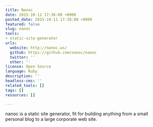 ```yaml
---
title: Nanoc
date: 2015-10-11 17:38:00 +0000
posted_date: 2015-10-11 17:38:00 +0000
featured: false
slug: nanoc
tools:
- static-site-generator
urls:
  website: http://nanoc.ws/
  github: https://github.com/nanoc/nanoc
  twitter: ''
  other: ''
license: Open Source
language: Ruby
description: ''
headless-cms: ''
related_tools: []
tags: []
resources: []

---
```

nanoc is a static site generator, fit for building anything from a small personal blog to a large corporate web site.





